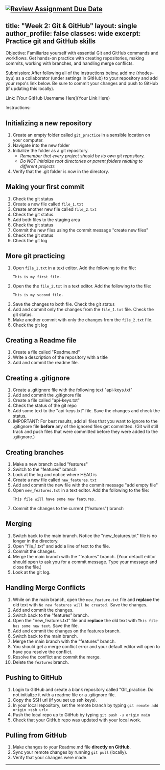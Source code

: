 [![Review Assignment Due Date](https://classroom.github.com/assets/deadline-readme-button-24ddc0f5d75046c5622901739e7c5dd533143b0c8e959d652212380cedb1ea36.svg)](https://classroom.github.com/a/YCAztPuk)
---
title: "Week 2: Git & GitHub"
layout: single
author_profile: false
classes: wide
excerpt: Practice git and GitHub skills
---
Objective:  Familiarize yourself with essential Git and GitHub commands and workflows. Get hands-on practice with creating repositories, making commits, working with branches, and handling merge conflicts. 

Submission: After following all of the instructions below, add me (rhodes-byu) as a collaborator (under settings in GitHub) to your repository and add your repo's link below. Be sure to commit your changes and push to GitHub (if updating this locally).

Link: [Your GitHub Username Here](Your Link Here)

Instructions:  

## Initializing a new repository
1. Create an empty folder called `git_practice` in a sensible location on your computer. 
2. Navigate into the new folder
3. Initialize the folder as a git repository.  
    * *Remember that every project should be its own git repository.*
    * *Do NOT initialize root directories or parent folders relating to different projects*
4. Verify that the .git folder is now in the directory.

## Making your first commit
1. Check the git status 
2. Create a new file called `file_1.txt` 
3. Create another new file called `file_2.txt` 
4. Check the git status 
5. Add both files to the staging area
6. Check the git status
7. Commit the new files using the commit message "create new files"
8. Check the git status 
9. Check the git log 

## More git practicing
 1. Open `file_1.txt` in a text editor.   Add the following to the file:
    ```
    This is my first file.
    ```
2. Open the the `file_2.txt` in a text editor.  Add the following to the file: 
    ```
    This is my second file.
    ```
3. Save the changes to both file.  Check the git status
4. Add and commit only the changes from the `file_1.txt` file.  Check the git status.
5. Make another commit with only the changes from the `file_2.txt` file.
6. Check the git log

## Creating a Readme file
1. Create a file called "Readme.md"
2. Write a description of the repository with a title
3. Add and commit the readme file.
    
## Creating a .gitignore
1. Create a .gitignore file with the following text "api-keys.txt" 
2. Add and commit the .gitignore file
3. Create a file called "api-keys.txt" 
4. Check the status of the git repo
5. Add some text to the "api-keys.txt" file.  Save the changes and check the status. 
6. IMPORTANT:  For best results, add all files that you want to ignore to the .gitignore file **before** any of the ignored files get committed. (Git will still track and push files that were committed before they were added to the .gitignore.)  

## Creating branches
1. Make a new branch called "features"
2. Switch to the "features" branch
3. Look at the log and notice where HEAD is
4. Create a new file called `new_features.txt`
5. Add and commit the new file with the commit message "add empty file"
6. Open `new_features.txt` in a text editor.   Add the following to the file:
    ```
    This file will have some new features.
    ```
7. Commit the changes to the current ("features") branch

## Merging
1. Switch back to the main branch.  Notice the "new_features.txt" file is no longer in the directory. 
2. Open "file_1.txt" and add a line of text to the file.  
3. Commit the changes.
4. Merge the main branch with the "features" branch.  (Your default editor should open to ask you for a commit message.  Type your message and close the file.) 
5. Look at the git log.

## Handling Merge Conflicts
 1. While on the main branch, open the `new_feature.txt` file and **replace** the old text with `No new features will be created.`  Save the changes. 
 2. Add and commit the changes.
 3. Switch back to the "features" branch.
 4. Open the "new_features.txt" file and **replace** the old text with `This file has some new text`. Save the file.
 5. Add and commit the changes on the features branch.
 6. Switch back to the main branch. 
 7. Merge the main branch with the "features" branch.
 8. You should get a merge conflict error and your default editor will open to have you resolve the conflict.
 9. Resolve the conflict and commit the merge.
10. Delete the `features` branch.
 
## Pushing to GitHub
1. Login to GitHub and create a blank repository  called "Git_practice.  Do not initialize it with a readme file or a .gitignore file.
2. Copy the SSH url (if you set up ssh keys).
3. In your local repository, set the remote branch by typing `git remote add origin <ssh url>`
4. Push the local repo up to GitHub by typing `git push -u origin main`
5. Check that your GitHub repo was updated with your local work.

## Pulling from GitHub
1. Make changes to your Readme.md file **directly on GitHub**.
2. Sync your remote changes by running `git pull` (locally).
3. Verify that your changes were made.
***
